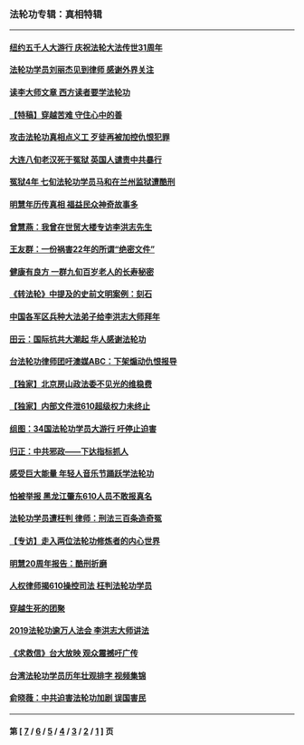 ### 法轮功专辑：真相特辑
---
#### [纽约五千人大游行 庆祝法轮大法传世31周年](../../pages/nf4389/n13995110.md?08040430) 
#### [法轮功学员刘丽杰见到律师 感谢外界关注](../../pages/nf4389/n13927012.md?08040430) 
#### [读李大师文章 西方读者要学法轮功](../../pages/nf4389/n13925142.md?08040430) 
#### [【特稿】穿越苦难 守住心中的善](../../pages/nf4389/n13784979.md?08040430) 
#### [攻击法轮功真相点义工 歹徒再被加控仇恨犯罪](../../pages/nf4389/n13601019.md?08040430) 
#### [大连八旬老汉死于冤狱 英国人谴责中共暴行](../../pages/nf4389/n13480118.md?08040430) 
#### [冤狱4年 七旬法轮功学员马和在兰州监狱遭酷刑](../../pages/nf4389/n13304688.md?08040430) 
#### [明慧年历传真相 福益民众神奇故事多](../../pages/nf4389/n13294545.md?08040430) 
#### [曾慧燕：我曾在世贸大楼专访李洪志先生](../../pages/nf4389/n12898729.md?08040430) 
#### [王友群：一份祸害22年的所谓“绝密文件”](../../pages/nf4389/n12871750.md?08040430) 
#### [健康有良方 一群九旬百岁老人的长寿秘密](../../pages/nf4389/n12847475.md?08040430) 
#### [《转法轮》中提及的史前文明案例：刻石](../../pages/nf4389/n12758577.md?08040430) 
#### [中国各军区兵种大法弟子给李洪志大师拜年](../../pages/nf4389/n12750047.md?08040430) 
#### [田云：国际抗共大潮起 华人感谢法轮功](../../pages/nf4389/n12357708.md?08040430) 
#### [台法轮功律师团吁澳媒ABC：下架煽动仇恨报导](../../pages/nf4389/n12279917.md?08040430) 
#### [【独家】北京房山政法委不见光的维稳费](../../pages/nf4389/n12031979.md?08040430) 
#### [【独家】内部文件泄610超级权力未终止](../../pages/nf4389/n12023895.md?08040430) 
#### [组图：34国法轮功学员大游行 吁停止迫害](../../pages/nf4389/n11492658.md?08040430) 
#### [归正：中共邪政——下达指标抓人](../../pages/nf4389/n11474770.md?08040430) 
#### [感受巨大能量 年轻人音乐节踊跃学法轮功](../../pages/nf4389/n11441981.md?08040430) 
#### [怕被举报 黑龙江肇东610人员不敢报真名](../../pages/nf4389/n11436499.md?08040430) 
#### [法轮功学员遭枉判 律师：刑法三百条造奇冤](../../pages/nf4389/n11433943.md?08040430) 
#### [【专访】走入两位法轮功修炼者的内心世界](../../pages/nf4389/n11415623.md?08040430) 
#### [明慧20周年报告：酷刑折磨](../../pages/nf4389/n11387954.md?08040430) 
#### [人权律师揭610操控司法 枉判法轮功学员](../../pages/nf4389/n11313370.md?08040430) 
#### [穿越生死的团聚](../../pages/nf4389/n11258922.md?08040430) 
#### [2019法轮功逾万人法会 李洪志大师讲法](../../pages/nf4389/n11265303.md?08040430) 
#### [《求救信》台大放映 观众震撼吁广传](../../pages/nf4389/n10922251.md?08040430) 
#### [台湾法轮功学员历年壮观排字 视频集锦](../../pages/nf4389/n10878789.md?08040430) 
#### [俞晓薇：中共迫害法轮功加剧 误国害民](../../pages/nf4389/n10859260.md?08040430) 

---
#### 第 [ [7](./7.md?08040430) / [6](./6.md?08040430) / [5](./5.md?08040430) / [4](./4.md?08040430) / [3](./3.md?08040430) / [2](./2.md?08040430) / [1](./1.md?08040430) ] 页
